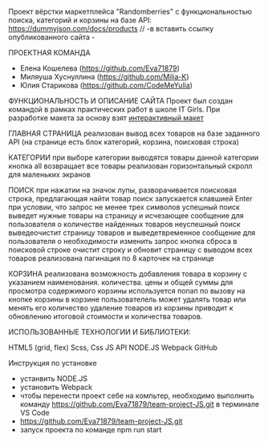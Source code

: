 Проект вёрстки маркетплейса "Randomberries" с функциональностью поиска, категорий и корзины на базе API:
https://dummyjson.com/docs/products
// -в вставить ссылку опубликованного сайта -


ПРОЕКТНАЯ КОМАНДА
- Елена Кошелева (https://github.com/Eva71879)
- Миляуша Хуснуллина (https://github.com/Milia-K)
- Юлия Старикова (https://github.com/CodeMeYulia)



ФУНКЦИОНАЛЬНОСТЬ И ОПИСАНИЕ САЙТА
Проект был создан командой в рамках практических работ в школе IT Girls. 
При разработке макета за основу взят 
[интерактивный макет](https://www.figma.com/proto/YhCP9TQiZu3b9ptLj7qyBL/%D0%9C%D0%B0%D0%BA%D0%B5%D1%82%D1%8B?page-id=31%3A2188&type=design&node-id=31-2189&viewport=1133%2C540%2C0.2&t=6KIxNuEEBMvG83Rz-1&scaling=scale-down&starting-point-node-id=250%3A10636)

ГЛАВНАЯ СТРАНИЦА
реализован вывод всех товаров на базе заданного API (на странице есть блок категорий, корзина, поисковая строка)
  
КАТЕГОРИИ
при выборе категории выводятся товары данной категории 
кнопка all возвращает все товары
реализован горизонтальный скролл для маленьких экранов

ПОИСК
при нажатии на значок лупы, разворачивается поисковая строка, предлагающая найти товар
поиск запускается клавшией Enter при условии, что запрос не менее трех символов 
успешный поиск выведет нужные товары на страницу и исчезающее сообщение для пользователя о количестве найденных товаров
неуспешный поиск выведеочистит страницу товаров и выведетвременное сообщение для пользователя о необходимости изменить запрос
кнопка сброса в поисковой строке очистит строку и обновит страницу с выводом всех товаров
реализована пагинация по 8 карточек на странице

КОРЗИНА
реализована возможность добавления товара в корзину с указанием наименования. количества. цены и общей суммы
для просмотра содержимого корзины используется попап по вызову на кнопке корзины
в корзине пользователель может удалять товар или менять его количество
удаление товаров из корзины приводит к обновлению итоговой стоимости и количества
товаров.


ИСПОЛЬЗОВАННЫЕ ТЕХНОЛОГИИ И БИБЛИОТЕКИ:

HTML5 (grid, flex)
Scss, Css
JS
API
NODE.JS
Webpack
GitHub

Инструкция по установке
- устанвить NODE.JS
- установить Webpack
- чтобы перенести проект себе на компьтер, необходимо выполнить команду https://github.com/Eva71879/team-project-JS.git в терминале VS Code
- https://github.com/Eva71879/team-project-JS.git
- запуск проекта по команде npm run start

<!-- # npm_webpack
use npm install -->

<!-- //создаем разметку карточки ----обновила код последней кнопки price------ -->
<!-- function createCardElement(obj) {
const card = `   <div class='item'>
            <div class='item-product'>
            <p class='discount'><span class='discount-percentage'>${obj.discountPercentage}</span> off sale</p>
            <div class='image-block'><img src="${obj.thumbnail}" alt="thumbnail" class='image'></div>
            <p class='rating'><span class='rating-star'>&#10033;</span> ${obj.rating}</p>
            <p class='title'>${obj.title}</p>
            <p class='description'>${obj.description}</p>
            <button class='price putToCartButton' data-product='${JSON.stringify(obj)}'><span class='price-bin'></span>$${obj.price}</button>
        </div>
    </div>
  `;

    return card;

} -->
